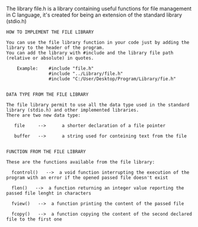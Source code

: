 The library file.h is a library containing useful functions for file management in C language, it's created for being an extension of the standard library (stdio.h)

~~~~~~~~~~~~~~~~~~~~~~~~~~~~~~~~~~~~~~~~~~~~~~~~~~~~~~~~~~~~~~~~~~~~~~~~~~~~~~~~~~~~~~~~~~~~~~~~~~~~~~~~~~~~~~~~~~~~~~~~~~~
HOW TO IMPLEMENT THE FILE LIBRARY

You can use the file library function in your code just by adding the library to the header of the program. 
You can add the library with #include and the library file path (relative or absolute) in quotes.

    Example:    #include "file.h"
                #include "../Library/file.h"                  
                #include "C:/User/Desktop/Program/Library/fie.h"
           
~~~~~~~~~~~~~~~~~~~~~~~~~~~~~~~~~~~~~~~~~~~~~~~~~~~~~~~~~~~~~~~~~~~~~~~~~~~~~~~~~~~~~~~~~~~~~~~~~~~~~~~~~~~~~~~~~~~~~~~~~~~
~~~~~~~~~~~~~~~~~~~~~~~~~~~~~~~~~~~~~~~~~~~~~~~~~~~~~~~~~~~~~~~~~~~~~~~~~~~~~~~~~~~~~~~~~~~~~~~~~~~~~~~~~~~~~~~~~~~~~~~~~~~
DATA TYPE FROM THE FILE LIBRARY

The file library permit to use all the data type used in the standard library (stdio.h) and other implemented libraries.
There are two new data type:

   file     -->      a shorter declaration of a file pointer
   
   buffer   -->      a string used for conteining text from the file
   
~~~~~~~~~~~~~~~~~~~~~~~~~~~~~~~~~~~~~~~~~~~~~~~~~~~~~~~~~~~~~~~~~~~~~~~~~~~~~~~~~~~~~~~~~~~~~~~~~~~~~~~~~~~~~~~~~~~~~~~~~~~   
                
~~~~~~~~~~~~~~~~~~~~~~~~~~~~~~~~~~~~~~~~~~~~~~~~~~~~~~~~~~~~~~~~~~~~~~~~~~~~~~~~~~~~~~~~~~~~~~~~~~~~~~~~~~~~~~~~~~~~~~~~~~~
FUNCTION FROM THE FILE LIBRARY

These are the functions available from the file library:

  fcontrol()   -->  a void function interrupting the execution of the program with an error if the opened passed file doesn't exist
  
  flen()   -->  a function returning an integer value reporting the passed file lenght in characters
  
  fview()   -->  a function printing the content of the passed file
  
  fcopy()   -->  a function copying the content of the second declared file to the first one
   
~~~~~~~~~~~~~~~~~~~~~~~~~~~~~~~~~~~~~~~~~~~~~~~~~~~~~~~~~~~~~~~~~~~~~~~~~~~~~~~~~~~~~~~~~~~~~~~~~~~~~~~~~~~~~~~~~~~~~~~~~~~
  
